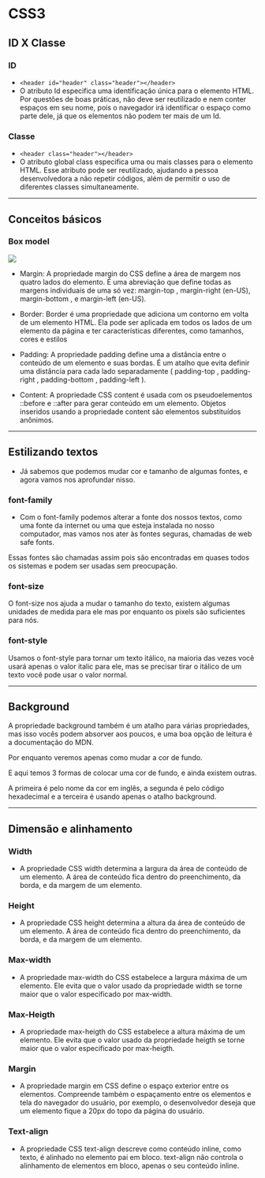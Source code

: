 # CSS3

## ID X Classe
### ID
+ `<header id="header" class="header"></header>` 
+ O atributo Id especifica uma identificação única para o elemento HTML. Por questões de boas práticas, não deve ser reutilizado e nem conter espaços em seu nome, pois o navegador irá identificar o espaço como parte dele, já que os elementos não podem ter mais de um Id.

### Classe
+ `<header class="header"></header>`
+ O atributo global class especifica uma ou mais classes para o elemento HTML. Esse atributo pode ser reutilizado, ajudando a pessoa desenvolvedora a não repetir códigos, além de permitir o uso de diferentes classes simultaneamente.

-----------------------
## Conceitos básicos

### Box model

<img src="https://www.alura.com.br/artigos/assets/entendendo-como-funciona-box-model-e-o-box-sizing/box-model-no-devtools.png" />

+ Margin: A propriedade margin do CSS define a área de margem nos quatro lados do elemento. É uma abreviação que define todas as margens individuais de uma só vez: margin-top , margin-right (en-US), margin-bottom , e margin-left (en-US).

+ Border: Border é uma propriedade que adiciona um contorno em volta de um elemento HTML. Ela pode ser aplicada em todos os lados de um elemento da página e ter características diferentes, como tamanhos, cores e estilos

+ Padding: A propriedade padding define uma a distância entre o conteúdo de um elemento e suas bordas. É um atalho que evita definir uma distância para cada lado separadamente ( padding-top , padding-right , padding-bottom , padding-left ).

+ Content: A propriedade CSS content é usada com os pseudoelementos ::before e ::after para gerar conteúdo em um elemento. Objetos inseridos usando a propriedade content são elementos substituídos anônimos.

-----------------------------

## Estilizando textos
+ Já sabemos que podemos mudar cor e tamanho de algumas fontes, e agora vamos nos aprofundar nisso.

 

### font-family
 + Com o font-family podemos alterar a fonte dos nossos textos, como uma fonte da internet ou uma que esteja instalada no nosso computador, mas vamos nos ater às fontes seguras, chamadas de web safe fonts.

Essas fontes são chamadas assim pois são encontradas em quases todos os sistemas e podem ser usadas sem preocupação.

 

### font-size
O font-size nos ajuda a mudar o tamanho do texto, existem algumas unidades de medida para ele mas por enquanto os pixels são suficientes para nós.

 

### font-style
Usamos o font-style para tornar um texto itálico, na maioria das vezes você usará apenas o valor italic para ele, mas se precisar tirar o itálico de um texto você pode usar o valor normal.

-------------------------

## Background
A propriedade background também é um atalho para várias propriedades, mas isso vocês podem absorver aos poucos, e uma boa opção de leitura é a documentação do MDN.

Por enquanto veremos apenas como mudar a cor de fundo.

 

E aqui temos 3 formas de colocar uma cor de fundo, e ainda existem outras.

A primeira é pelo nome da cor em inglês, a segunda é pelo código hexadecimal e a terceira é usando apenas o atalho background.

---------------------------

## Dimensão e alinhamento

### Width
+ A propriedade CSS width determina a largura da área de conteúdo de um elemento. A área de conteúdo fica dentro do preenchimento, da borda, e da margem de um elemento.

### Height
+ A propriedade CSS height determina a altura da área de conteúdo de um elemento. A área de conteúdo fica dentro do preenchimento, da borda, e da margem de um elemento.

### Max-width
+ A propriedade max-width do CSS estabelece a largura máxima de um elemento. Ele evita que o valor usado da propriedade width se torne maior que o valor especificado por max-width.

### Max-Heigth
+ A propriedade max-heigth do CSS estabelece a altura máxima de um elemento. Ele evita que o valor usado da propriedade heigth se torne maior que o valor especificado por max-heigth.

### Margin
+ A propriedade margin em CSS define o espaço exterior entre os elementos. Compreende também o espaçamento entre os elementos e tela do navegador do usuário, por exemplo, o desenvolvedor deseja que um elemento fique a 20px do topo da página do usuário.

### Text-align
+ A propriedade CSS text-align descreve como conteúdo inline, como texto, é alinhado no elemento pai em bloco. text-align não controla o alinhamento de elementos em bloco, apenas o seu conteúdo inline.
